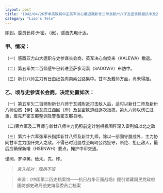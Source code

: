 ```yaml
---
layout: post
title: "1942/04/26罗卓英致蒋中正英军决心撤退我新廿二师及新卅八于瓦密铁路抵抗中及其他撤退情况"
category: "Liao's Tele"
---
```

即到。委员长蒋:升密。（表)。感酉先电计达。

### 甲、情况：
（一）感酉亚力山大邀职与史参谋长会商，英军决心向筊来（KALEWA）撤退。

（二）第五军欠二百师感午已转进至萨多河索（SADOWV）布防中。

（三）新廿八师主力有日由细包向南索公路集中。甘军及戴师方面，尚未得报。

### 乙、顷与史参谋长会商，决定处置如次：

（一）第五军欠二百师附新廿八师于瓦城附近打击敌人后，适时以新廿二师及新卅八师沿然【伊】洛瓦底江西回〔岸〕及瓦密铁道线逐次抵抗，第九六师以伤亡过重，着先开密支那整训及警备密支那县地。

（二)第六军及二百师与新廿八师主力仍照前定计划相机围歼深入雷列姆以北之敌

（三）第六十六军张军长指挥新廿八师及新廿九师，除以一部固守腊成外，主力协同甘军主力围歼突入之敌，不得已时沿腊戍至畹町公路扼守，断绝、拒止敌人，最后应确保新唯（HSENWH）要点，掩护中印交通。


谨闻。罗卓英。俭未。先。印。



>*录入校对：观棋不语*

> 来源：《中国第二历史档案馆——抗日战争正面战场》援引馆藏国民党政府国防部史政局战史编纂委员会档案